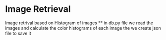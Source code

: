 # Image Retrieval
Image retrival based on Histogram of images
** in db.py file we read the images and calculate the color histograms of each image 
the we create json file to save it
